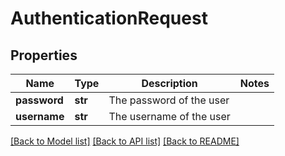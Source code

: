 # AuthenticationRequest

## Properties
Name | Type | Description | Notes
------------ | ------------- | ------------- | -------------
**password** | **str** | The password of the user | 
**username** | **str** | The username of the user | 

[[Back to Model list]](../README.md#documentation-for-models) [[Back to API list]](../README.md#documentation-for-api-endpoints) [[Back to README]](../README.md)


